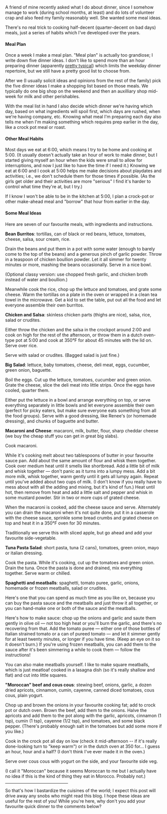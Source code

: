<!--
.. title: By Request: Some Quick Meal Ideas
.. date: 2012-08-20 21:27:17
.. author: Amy Brown
-->

A friend of mine recently asked what I do about dinner, since I somehow manage
to work (during school months, at least) and do lots of volunteer crap and also
feed my family reasonably well. She wanted some meal ideas.

There's no real trick to cooking half-decent (quarter-decent on bad days)
meals, just a series of habits which I've developed over the years.

#### Meal Plan

Once a week I make a meal plan. "Meal plan" is actually too grandiose; I write
down five dinner ideas. I don't like to spend more than an hour preparing
dinner (apparently <a href="http://newsroom.ucla.edu/portal/ucla/Working-Families-Rely-Heavily-on-8083.aspx?RelNum=8083">pretty typical</a>)
which limits the weekday dinner repertoire, but we still have a pretty good
list to choose from.

After we (I usually solicit ideas and opinions from the rest of the family)
pick the five dinner ideas I make a shopping list based on those meals.
We typically do one big shop on the weekend and then an auxilliary shop
mid-week for milk and other perishables.

With the meal list in hand I also decide which dinner we're having which day,
based on what ingredients will spoil first, which days are rushed, when we're
having company, etc.  Knowing what meal I'm preparing each day also tells me
when I'm making something which requires prep earlier in the day, like a crock
pot meal or roast. 

#### Other Meal Habits

Most days we eat at 6:00, which means I try to be home and cooking at 5:00. 
(It usually doesn't actually take an hour of work to make dinner, but I started
giving myself an hour when the kids were small to allow for interruptions,
and now I just like to have the time if I need it.) Knowing we eat at 6:00
and I cook at 5:00 helps me make decisions about playdates and activities;
i.e., we don't schedule them for those times if possible. (As the girls get
older and their activities are more "serious" I find it's harder to control
what time they're at, but I try.)

If I know I won't be able to be in the kitchen at 5:00, I plan a crock-pot
or other make-ahead meal and "borrow" that hour from earlier in the day.

#### Some Meal Ideas

Here are seven of our favourite meals, with ingredients and instructions.

<strong>Bean Burritos</strong>: tortillas, can of black or red beans, lettuce,
tomatoes, cheese, salsa, sour cream, rice.

Drain the beans and put them in a pot with some water (enough to barely come to
the top of the beans) and a generous pinch of garlic powder. Throw in a
teaspoon of chicken boullion powder. Let it all simmer for twenty minutes or
more, mashing the beans occasionally. Serve in a nice bowl.

(Optional classy version: use chopped fresh garlic, and chicken broth instead
of water and boullion.)

Meanwhile cook the rice, chop up the lettuce and tomatoes, and grate some
cheese. Warm the tortillas on a plate in the oven or wrapped in a clean tea
towel in the microwave. Get a kid to set the table, put out all the food and
let everyone assemble their own burritos. 

<strong>Chicken and Salsa</strong>: skinless chicken parts (thighs are nice),
salsa, rice, salad or crudites.

Either throw the chicken and the salsa in the crockpot around 2:00 and cook on
high for the rest of the afternoon, or throw them in a dutch oven-type pot at
5:00 and cook at 350°F for about 45 minutes with the lid on. Serve over rice. 

Serve with salad or crudites. (Bagged salad is just fine.)

<strong>Big Salad</strong>: lettuce, baby tomatoes, cheese, deli meat, eggs,
cucumber, green onion, baguette.

Boil the eggs. Cut up the lettuce, tomatoes, cucumber and green onion. Grate
the cheese, slice the deli meat into little strips. Once the eggs have cooled,
quarter them.

Either put the lettuce in a bowl and arrange everything on top, or serve
everything separately in little bowls and let everyone assemble their own
(perfect for picky eaters, but make sure everyone eats something from all the
food groups). Serve with a good dressing, like Renee's (or homemade dressing),
and chunks of baguette and butter.

<strong>Macaroni and Cheese</strong>: macaroni, milk, butter, flour, sharp cheddar cheese (we buy the cheap stuff you can get in great big slabs).

Cook macaroni. 

While it's cooking melt about two tablespoons of butter in your favourite sauce
pan. Add about the same amount of flour and whisk them together. Cook over
medium heat until it smells like shortbread. Add a little bit of milk and whisk
together &mdash; don't panic as it turns into a lumpy mess. Add a bit more
milk, whisk together, warm gently until it gets all lumpy again. Repeat until
you've added about two cups of milk. (I don't know if you really have to mess
about with all the adding and mixing, but it's kind of fun.) Heat until hot,
then remove from heat and add a little salt and pepper and whisk in some
mustard powder. Stir in two or more cups of grated cheese.

When the macaroni is cooked, add the cheese sauce and serve. Alternately 
you can drain the macaroni when it's not quite done, put it in a casserole with
the cheese sauce, sprinkle some bread crumbs and grated cheese on top and 
heat it in a 350°F oven for 30 minutes.

Traditionally we serve this with sliced apple, but go ahead and add your
favourite side-vegetable.

<strong>Tuna Pasta Salad</strong>: short pasta, tuna (2 cans), tomatoes, green 
onion, mayo or italian dressing.

Cook the pasta. While it's cooking, cut up the tomatoes and green onion. Drain
the tuna. Once the pasta is done and drained, mix everything together. Serve
warm or chilled.

<strong>Spaghetti and meatballs</strong>: spaghetti, tomato puree, garlic,
onions, homemade or frozen meatballs, salad or crudites.

Here's one that you can spend as much time as you like on, because you can buy
the pasta sauce and the meatballs and just throw it all together, or you 
can hand-make one or both of the sauce and the meatballs.

Here's how to make sauce: chop up the onions and garlic and saute them
gently in olive oil &mdash; not too high heat or you'll burn the garlic, and
there's no recovering from that. Add the tomato puree &mdash; either one of
those bottles of Italian strained tomato or a can of pureed tomato &mdash; and
let it simmer gently for at least twenty minutes, or longer if you have time.
(Keep an eye on it so it doesn't burn.) If you're using frozen meatballs, you
can add them to the sauce after it's been simmering a while to cook them
&mdash; follow the instructions!

You can also make meatballs yourself. I like to make square meatballs, which is
just meatloaf cooked in a lasagna dish (so it's really shallow and flat) and
cut into little squares.

<strong>"Moroccan" beef and cous cous</strong>: stewing beef, onions, garlic, a
dozen dried apricots, cinnamon, cumin, cayenne, canned diced tomatoes, cous
cous, plain yogurt.

Chop up and brown the onions in your favourite cooking fat; add to crock pot or
dutch oven. Brown the beef, add them to the onions. Halve the apricots and add
them to the pot along with the garlic, apricots, cinnamon (1 tsp), cumin (1
tsp), cayenne (1/2 tsp), and tomatoes, and some black pepper. (There's probably
enough salt in the tomatoes but add some more if you like.)

Cook in the crock pot all day on low (check it mid-afternoon -- if it's really
done-looking turn to "keep warm") or in the dutch oven at 350 for... I guess an
hour, hour and a half? (I don't think I've ever made it in the oven.)

Serve over cous cous with yogurt on the side, and your favourite side veg.

(I call it "Moroccan" because it seems Moroccan to me but I actually have no
idea if this is the kind of thing they eat in Morocco. Probably not.)

<hr width="40%" />

So that's how I bastardize the cuisines of the world; I expect this post
will drive away any snobs who might read this blog. I hope these ideas are
useful for the rest of you! While you're here, why don't you add your favourite
quick dinner to the comments below?


